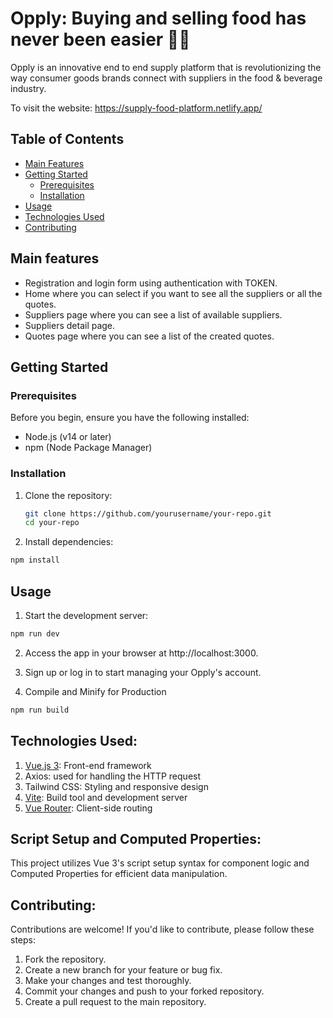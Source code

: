 # Opply: Buying and selling food has never been easier 🤝🥕

Opply is an innovative end to end supply platform that is revolutionizing the way consumer goods brands connect with suppliers in the food & beverage industry.

To visit the website: https://supply-food-platform.netlify.app/

## Table of Contents

- [Main Features](#main-features)
- [Getting Started](#getting-started)
  - [Prerequisites](#prerequisites)
  - [Installation](#installation)
- [Usage](#usage)
- [Technologies Used](#technologies-used)
- [Contributing](#contributing)

## Main features

- Registration and login form using authentication with TOKEN.
- Home where you can select if you want to see all the suppliers or all the quotes.
- Suppliers page where you can see a list of available suppliers.
- Suppliers detail page.
- Quotes page where you can see a list of the created quotes.

## Getting Started

### Prerequisites

Before you begin, ensure you have the following installed:

- Node.js (v14 or later)
- npm (Node Package Manager)

### Installation

1. Clone the repository:

   ```bash
   git clone https://github.com/yourusername/your-repo.git
   cd your-repo

2. Install dependencies:

  ```sh
  npm install
  ```
## Usage

1. Start the development server:

  ```sh
  npm run dev
  ```
2. Access the app in your browser at http://localhost:3000.
3. Sign up or log in to start managing your Opply's account.

4. Compile and Minify for Production

  ```sh
  npm run build
  ```

## Technologies Used: 

1. [Vue.js 3](https://vuejs.org/): Front-end framework
2. Axios: used for handling the HTTP request
3. Tailwind CSS: Styling and responsive design
4. [Vite](https://vitejs.dev/): Build tool and development server
5. [Vue Router](https://router.vuejs.org/): Client-side routing

## Script Setup and Computed Properties: 

This project utilizes Vue 3's script setup syntax for component logic and Computed Properties for efficient data manipulation.

## Contributing:

Contributions are welcome! If you'd like to contribute, please follow these steps:

1. Fork the repository.
2. Create a new branch for your feature or bug fix.
3. Make your changes and test thoroughly.
4. Commit your changes and push to your forked repository.
5. Create a pull request to the main repository.

